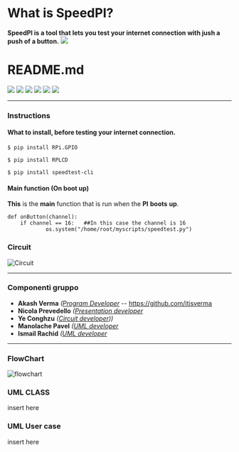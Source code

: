 # What is SpeedPI? 

**SpeedPI is a tool that lets you test your internet connection with jush a push of a button.**
![](https://user-images.githubusercontent.com/44171411/57285640-eed67600-70b3-11e9-8020-a83d2e0a7554.png)
# README.md

![](https://img.shields.io/github/stars/pandao/editor.md.svg) ![](https://img.shields.io/github/forks/pandao/editor.md.svg) ![](https://img.shields.io/github/tag/pandao/editor.md.svg) ![](https://img.shields.io/github/release/pandao/editor.md.svg) ![](https://img.shields.io/github/issues/pandao/editor.md.svg) ![](https://img.shields.io/bower/v/editor.md.svg)


----



### Instructions

#### What to install, before testing your internet connection.

`$ pip install RPi.GPIO`


`$ pip install RPLCD`

`$ pip install speedtest-cli`

#### Main function (On boot up)

**This** is the **main** function that is run when the **PI** **boots** **up**.

    def onButton(channel):
   		if channel == 16:	##In this case the channel is 16
        		os.system("/home/root/myscripts/speedtest.py")
### Circuit

![Circuit](https://user-images.githubusercontent.com/44171411/57286331-50e3ab00-70b5-11e9-8209-ffb893d57890.jpg)


----

### Componenti gruppo


- **Akash Verma** *([Program Developer](https://github.com/itisverma/speedPI/tree/master/code)*	  -- https://github.com/itisverma
- **Nicola Prevedello** *([Presentation developer](https://prezi.com/wdbphm_2kc77/?utm_campaign=share&utm_medium=copy&rc=ex0share)*
- **Ye Conghzu** *([Circuit developer](https://user-images.githubusercontent.com/44171411/57286331-50e3ab00-70b5-11e9-8209-ffb893d57890.jpg)))*
- **Manolache Pavel** *([UML developer](https://github.com/itisverma/speedPI/tree/master/umlDiagrams)*
- **Ismail Rachid** *([UML developer](https://github.com/itisverma/speedPI/tree/master/umlDiagrams)*
     
----
                
### FlowChart

![flowchart](https://user-images.githubusercontent.com/44171411/57286116-e92d6000-70b4-11e9-9940-9a943dcd2b35.png)

### UML CLASS
insert here
### UML User case
insert here
```


